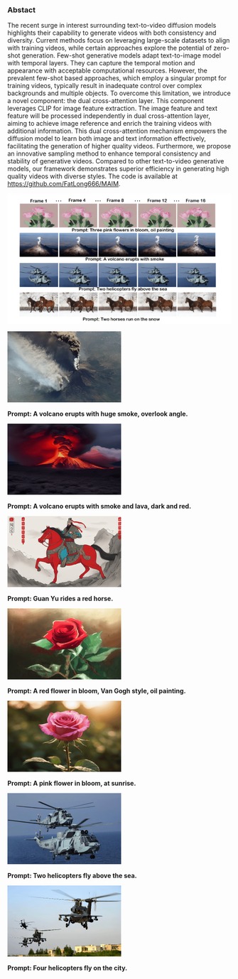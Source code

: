 ### Abstact

The recent surge in interest surrounding text-to-video diffusion models highlights their capability to generate videos with both consistency and diversity. Current methods focus on leveraging large-scale datasets to align with training videos, while certain approaches explore the potential of zero-shot generation. Few-shot generative models adapt text-to-image model with temporal layers. They can capture the temporal motion and appearance with acceptable computational resources. However, the prevalent few-shot based approaches, which employ a singular prompt for training videos, typically result in inadequate control over complex backgrounds and multiple objects. To overcome this limitation, we introduce a novel component: the dual cross-attention layer. This component leverages CLIP for image feature extraction. The image feature and text feature will be processed independently in dual cross-attention layer, aiming to achieve image reference and enrich the training videos with additional information. This dual cross-attention mechanism empowers the diffusion model to learn both image and text information effectively, facilitating the generation of higher quality videos. Furthermore, we propose an innovative sampling method to enhance temporal consistency and stability of generative videos. Compared to other text-to-video generative models, our framework demonstrates superior efficiency in generating high quality videos with diverse styles. The code is available at https://github.com/FatLong666/MAIM.



![fig1](./assets/fig1.png)

<img src="./assets/volcano_7.gif" alt="volcano_7" style="zoom:50%;" />

**Prompt: A volcano erupts with huge smoke, overlook angle.**

<img src="./assets/volcano_13-1710816112876-10.gif" alt="volcano_13" style="zoom:50%;" />

**Prompt: A volcano erupts with smoke and lava, dark and red.**

<img src="./assets/Guan_Yu_rides_a_red_horse_ours.gif" alt="Guan_Yu_rides_a_red_horse_ours" style="zoom:50%;" />

**Prompt: Guan Yu rides a red horse.**

<img src="./assets/flower_12.gif" alt="flower_12" style="zoom:50%;" />

**Prompt: A red flower in bloom, Van Gogh style, oil painting.**

<img src="./assets/flower_5.gif" alt="flower_5" style="zoom:50%;" />

**Prompt: A pink flower in bloom, at sunrise.**

<img src="./assets/helicopter_12.gif" alt="helicopter_12" style="zoom:50%;" />

**Prompt: Two helicopters fly above the sea.**

<img src="./assets/helicopter_17.gif" alt="helicopter_17" style="zoom:50%;" />

**Prompt: Four helicopters fly on the city.**